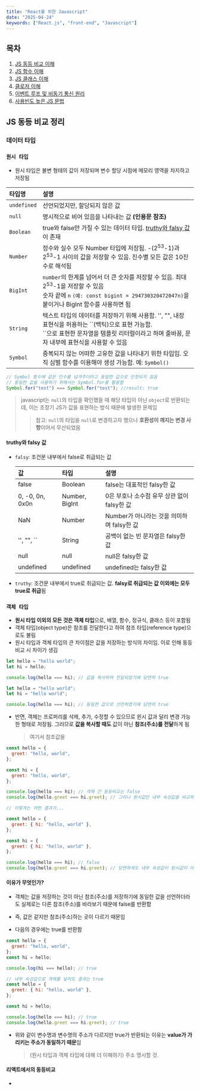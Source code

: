 ```yaml
---
title: "React를 위한 Javascript"
date: "2025-04-24"
keywords: ["React.js", "front-end", "Javascript"]
---
```


## 목차

1. [JS 동등 비교 이해](#js-동등-비교-이해)
2. [JS 함수 이해](#js-함수-이해)
3. [JS 클래스 이해](#js-클래스-이해)
4. [클로저 이해](#클로저-이해)
5. [이벤트 루프 및 비동기 통신 원리](#이벤트-루프-및-비동기-통신-원리)
6. [사용빈도 높은 JS 문법](#사용빈도-높은-js-문법)

## JS 동등 비교 정리

### 데이터 타입

### `원시 타입`

- 원시 타입은 불변 형태의 값이 저장되며 변수 할당 시점에 메모리 영역을 차지하고 저장됨

| 타입명      | 설명                                                                                                                                                                                                        |
| :---------- | :---------------------------------------------------------------------------------------------------------------------------------------------------------------------------------------------------------- |
| `undefined` | 선언되었지만, 할당되지 않은 값                                                                                                                                                                              |
| `null`      | 명시적으로 비어 있음을 나타내는 값 **(인용문 참조)**                                                                                                                                                        |
| `Boolean`   | true와 false만 가질 수 있는 데이터 타입. [truthy와 falsy 값](#truthy와-falsy-값)이 존재                                                                                                                     |
| `Number`    | 정수와 실수 모두 Number 타입에 저장됨. -(2<sup>53</sup>-1)과 2<sup>53</sup>-1 사이의 값을 저장할 수 있음. 진수별 모든 값은 10진수로 해석됨                                                                  |
| `BigInt`    | `number`의 한계를 넘어서 더 큰 숫자를 저장할 수 있음. 최대 2<sup>53</sup>-1을 저장할 수 있음 <br/>숫자 끝에 `n` `(예: const bigint = 294730320472047n)`을 붙이거나 BigInt 함수를 사용하면 됨                |
| `String`    | 텍스트 타입의 데이터를 저장하기 위해 사용함. '', "", 내장 표현식을 허용하는 \`\`(백틱)으로 표현 가능함. <br/> \`\`으로 표현한 문자열을 템플릿 리터럴이라고 하며 줄바꿈, 문자 내부에 표현식을 사용할 수 있음 |
| `Symbol`    | 중복되지 않는 어떠한 고유한 값을 나타내기 위한 타입임. 오직 심벌 함수를 이용해야 생성 가능함. 예: `Symbol()`                                                                                                |

```javascript
// Symbol 함수에 같은 인수를 넘겨주더라고 동일한 값으로 인정되지 않음
// 동일한 값을 사용하기 위해서는 Symbol.for를 활용함
Symbol.for("test") === Symbol.for("test"); //result: true
```

> javascript는 `null`의 타입을 확인했을 때 해당 타입이 아닌 `object`로 반환되는데, 이는 초창기 JS가 값을 표현하는 방식 때문에 발생한 문제임
>
> > 참고: `null`의 타입을 `null`로 변경하고자 했으나 **호환성이 깨지는 변경 사항**이어서 무산되었음

#### truthy와 falsy 값

- `falsy`: 조건문 내부에서 false로 취급되는 값

  | 값              | 타입           | 설명                                        |
  | :-------------- | :------------- | :------------------------------------------ |
  | false           | Boolean        | false는 대표적인 falsy한 값                 |
  | 0, -0, 0n, 0x0n | Number, BigInt | 0은 부호나 소수점 유무 상관 없이 falsy한 값 |
  | NaN             | Number         | Number가 아니라는 것을 의미하며 falsy한 값  |
  | '', "", ``      | String         | 공백이 없는 빈 문자열은 falsy한 값          |
  | null            | null           | null은 falsy한 값                           |
  | undefined       | undefined      | undefined는 falsy한 값                      |

- `truthy`: 조건문 내부에서 true로 취급되는 값. **falsy로 취급되는 값 이외에는 모두 true로 취급**됨

### `객체 타입`

- **원시 타입 이외의 모든 것은 객체 타입**으로, 배열, 함수, 정규식, 클래스 등이 포함됨
- 객체 타입(object type)은 참조를 전달한다고 하여 참조 타입(reference type)으로도 불림
- 원시 타입과 객체 타입의 큰 차이점은 값을 저장하는 방식의 차이임. 이로 인해 동등비교 시 차이가 생김

```javascript
let hello = "hello world";
let hi = hello;

console.log(hello === hi); // 값을 복사하여 전달되었기에 당연히 true

let hello = "hello world";
let hi = "hello world";

console.log(hello === hi); // 동일한 값으로 선언하였기에 당연히 true
```

- 반면, 객체는 프로퍼리를 삭제, 추가, 수정할 수 있으므로 윈시 값과 달리 변경 가능한 형태로 저장됨. 그러므로 **값을 복사할 때도** 값이 아닌 **참조(주소)를 전달**하게 됨
  > 여기서 참조값을

```javascript
const hello = {
  greet: "hello, world",
};

const hi = {
  greet: "hello, world",
};

console.log(hello === hi); // 객체 간 동등비교는 false
console.log(hello.greet === hi.greet); // 그러나 원시값인 내부 속성값을 비교하면 true

// 이렇게는 어떤 결과가...

const hello = {
  greet: { hi: "hello, world" },
};

const hi = {
  greet: { hi: "hello, world" },
};

console.log(hello === hi); // false
console.log(hello.greet === hi.greet); // 당연하게도 내부 속성값이 원시값이 아닌 객체라서 false
```

#### 이유가 무엇인가?

- 객체는 값을 저장하는 것이 아닌 참조(주소)를 저장하기에 동일한 값을 선언하더라도 실제로는 다른 참조(주소)를 바라보기 때문에 false를 반환함
- 즉, 값은 같지만 참조(주소)하는 곳이 다르기 때문임

- 다음의 경우에는 true를 반환함

```javascript
const hello = {
  greet: "hello, world",
};
const hi = hello;

console.log(hi === hello); // true

// 내부 속성값으로 객체를 넣어도 결과는 true
const hello = {
  greet: { hi: "hello, world" },
};

const hi = hello;

console.log(hello === hi); // true
console.log(hello.greet === hi.greet); // true
```

- 위와 같이 변수명과 변수명의 주소가 다르지만 true가 반환되는 이유는 **value가 가리키는 주소가 동일하기 때문**임
  > (원시 타입과 객체 타입에 대해 더 이해하기) 주소 명시할 것.

#### 리액트에서의 동등비교

-
